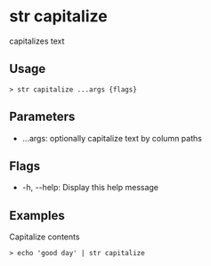# str capitalize
capitalizes text

## Usage
```shell
> str capitalize ...args {flags} 
 ```

## Parameters
* ...args: optionally capitalize text by column paths

## Flags
* -h, --help: Display this help message

## Examples
  Capitalize contents
```shell
> echo 'good day' | str capitalize
 ```

